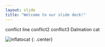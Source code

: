 ```yaml
---
layout: slide
title: "Welcome to our slide deck!"
---
```


conflict line conflict2 conflict3
Dalmation cat

![inflatocat](https://octodex.github.com/images/inflatocat.png)
{: .center}
